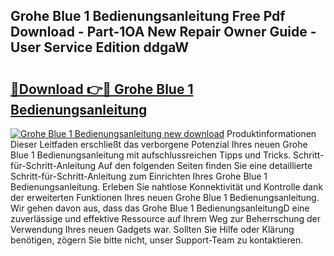 ## Grohe Blue 1 Bedienungsanleitung Free Pdf Download - Part-1OA New Repair Owner Guide - User Service Edition ddgaW

# <h2><a href="http://df4o50.blite.top/?on=Grohe+Blue+1+Bedienungsanleitung">🔗Download 👉🔴 Grohe Blue 1 Bedienungsanleitung</a></h2>

[![Grohe Blue 1 Bedienungsanleitung new download](https://i.imgur.com/lujVjoI.png)](http://df4o50.blite.top/?on=Grohe+Blue+1+Bedienungsanleitung)
Produktinformationen Dieser Leitfaden erschließt das verborgene Potenzial Ihres neuen Grohe Blue 1 Bedienungsanleitung mit aufschlussreichen Tipps und Tricks. Schritt-für-Schritt-Anleitung Auf den folgenden Seiten finden Sie eine detaillierte Schritt-für-Schritt-Anleitung zum Einrichten Ihres Grohe Blue 1 Bedienungsanleitung. Erleben Sie nahtlose Konnektivität und Kontrolle dank der erweiterten Funktionen Ihres neuen Grohe Blue 1 Bedienungsanleitung. Wir gehen davon aus, dass das Grohe Blue 1 BedienungsanleitungD eine zuverlässige und effektive Ressource auf Ihrem Weg zur Beherrschung der Verwendung Ihres neuen Gadgets war. Sollten Sie Hilfe oder Klärung benötigen, zögern Sie bitte nicht, unser Support-Team zu kontaktieren.
